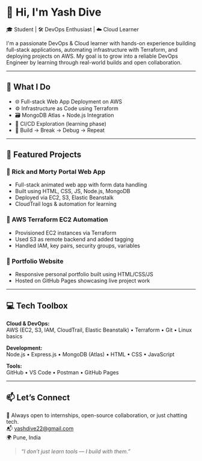 # 👋 Hi, I'm Yash Dive

🎓 Student | 🛠️ DevOps Enthusiast | ☁️ Cloud Learner

I'm a passionate DevOps & Cloud learner with hands-on experience building full-stack applications, automating infrastructure with Terraform, and deploying projects on AWS. My goal is to grow into a reliable DevOps Engineer by learning through real-world builds and open collaboration.

---

## 🔧 What I Do

- 🌐 Full-stack Web App Deployment on AWS  
- ⚙️ Infrastructure as Code using Terraform  
- 🗃️ MongoDB Atlas + Node.js Integration  
- 🔄 CI/CD Exploration (learning phase)  
- 🧪 Build → Break → Debug → Repeat

---

## 🚀 Featured Projects

### 🔹 Rick and Morty Portal Web App
- Full-stack animated web app with form data handling  
- Built using HTML, CSS, JS, Node.js, MongoDB  
- Deployed via EC2, S3, Elastic Beanstalk  
- CloudTrail logs & automation for learning

### 🔹 AWS Terraform EC2 Automation
- Provisioned EC2 instances via Terraform  
- Used S3 as remote backend and added tagging  
- Handled IAM, key pairs, security groups, variables

### 🔹 Portfolio Website
- Responsive personal portfolio built using HTML/CSS/JS  
- Hosted on GitHub Pages showcasing live project work

---

## 💻 Tech Toolbox

**Cloud & DevOps:**  
AWS (EC2, S3, IAM, CloudTrail, Elastic Beanstalk) • Terraform • Git • Linux basics

**Development:**  
Node.js • Express.js • MongoDB (Atlas) • HTML • CSS • JavaScript

**Tools:**  
GitHub • VS Code • Postman • GitHub Pages

---

## 📫 Let’s Connect

🧠 Always open to internships, open-source collaboration, or just chatting tech.  
📬 yashdive22@gmail.com  
🌍 Pune, India

> _“I don’t just learn tools — I build with them.”_
